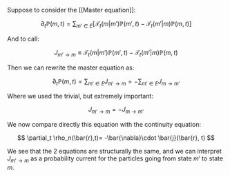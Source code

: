 Suppose to consider the [[Master equation]]:

$$ \partial_t \mathbb{P}(m,t) =  \sum_{m' \in E} \left[\mathcal{T}_t(m|m')\mathbb{P}(m',t)- \mathcal{T}_t(m'|m)\mathbb{P}(m,t)\right] $$

And to call:

$$ J_{m'\to m} \equiv\mathcal{T}_t(m|m')\mathbb{P}(m',t)- \mathcal{T}_t(m'|m)\mathbb{P}(m,t) $$

Then we can rewrite the master equation as:

$$ \partial_t \mathbb{P}(m,t) =  \sum_{m' \in E} J_{m'\to m} = - \sum_{m' \in E} J_{m\to m'} $$

Where we used the trivial, but extremely important:

$$J_{m'\to m} = - J_{m\to m'}$$

We now compare directly this equation with the continuity equation:

$$ \partial_t \rho_n(\bar{r},t)= -\bar{\nabla}\cdot \bar{j}(\bar{r}, t) $$

We see that the 2 equations are structurally the same, and we can interpret $J_{m'\to m}$ as a probability current for the particles going from state $m'$ to state $m$.
